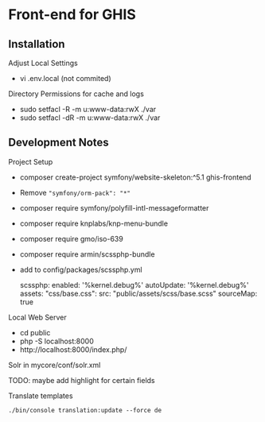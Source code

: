 Front-end for GHIS
==================

Installation
------------
Adjust Local Settings

- vi .env.local (not commited)

Directory Permissions for cache and logs

- sudo setfacl -R -m u:www-data:rwX ./var
- sudo setfacl -dR -m u:www-data:rwX ./var


Development Notes
-----------------
Project Setup

- composer create-project symfony/website-skeleton:^5.1 ghis-frontend
- Remove ``"symfony/orm-pack": "*"``
- composer require symfony/polyfill-intl-messageformatter
- composer require knplabs/knp-menu-bundle
- composer require gmo/iso-639
- composer require armin/scssphp-bundle
- add to config/packages/scssphp.yml

  scssphp:
    enabled: '%kernel.debug%'
    autoUpdate: '%kernel.debug%'
    assets:
        "css/base.css":
            src: "public/assets/scss/base.scss"
            sourceMap: true

Local Web Server
- cd public
- php -S localhost:8000
- http://localhost:8000/index.php/

Solr
in mycore/conf/solr.xml
  <!-- Only enabled in the "schemaless" data-driven example (assuming the client
       does not know what fields may be searched) because it's very expensive to index everything twice. -->
  <!-- <copyField source="*" dest="_text_"/> -->
  <copyField source="*_s" dest="_text_"/>
  <copyField source="*_ss" dest="_text_"/>
  <copyField source="*_t" dest="_text_"/>

TODO: maybe add highlight for certain fields
  <!--
  <copyField source="description_s" dest="highlight"/>
  <copyField source="text_t" dest="highlight"/>
  -->


Translate templates

    ./bin/console translation:update --force de
